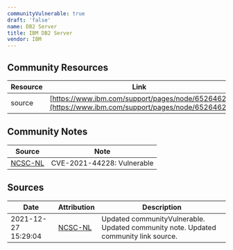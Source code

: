 ```yaml
---
communityVulnerable: true
draft: 'false'
name: DB2 Server
title: IBM DB2 Server
vendor: IBM
---
```



## Community Resources
| Resource | Link |
| --- | --- |
| source | [https://www.ibm.com/support/pages/node/6526462](https://www.ibm.com/support/pages/node/6526462) |

## Community Notes
| Source | Note |
| --- | --- |
| [NCSC-NL](https://github.com/NCSC-NL/log4shell/blob/main/software/README.md) | CVE-2021-44228: Vulnerable </ul> |

## Sources
| Date | Attribution | Description |
| --- | --- | --- |
| 2021-12-27 15:29:04 | [NCSC-NL](https://github.com/NCSC-NL/log4shell/blob/main/software/README.md) | Updated communityVulnerable. Updated community note. Updated community link source.  |
